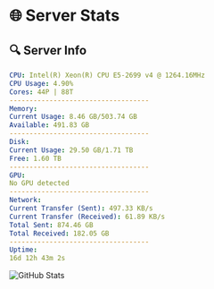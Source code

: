 # 🌐 Server Stats
## 🔍 Server Info
```yaml
CPU: Intel(R) Xeon(R) CPU E5-2699 v4 @ 1264.16MHz
CPU Usage: 4.90%
Cores: 44P | 88T
-----------------------------------
Memory:
Current Usage: 8.46 GB/503.74 GB
Available: 491.83 GB
-----------------------------------
Disk:
Current Usage: 29.50 GB/1.71 TB
Free: 1.60 TB
-----------------------------------
GPU:
No GPU detected
-----------------------------------
Network:
Current Transfer (Sent): 497.33 KB/s
Current Transfer (Received): 61.89 KB/s
Total Sent: 874.46 GB
Total Received: 182.05 GB
-----------------------------------
Uptime:
16d 12h 43m 2s
```
![GitHub Stats](https://img.shields.io/badge/Updated-2025-05-06_05:51:50-blue)